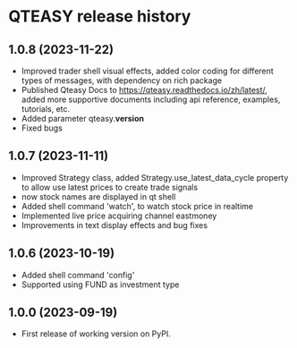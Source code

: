 # QTEASY release history

## 1.0.8 (2023-11-22)
- Improved trader shell visual effects, added color coding for different types of messages, with dependency on rich package
- Published Qteasy Docs to https://qteasy.readthedocs.io/zh/latest/, added more supportive documents including api reference, examples, tutorials, etc.
- Added parameter qteasy.__version__
- Fixed bugs

## 1.0.7 (2023-11-11)
- Improved Strategy class, added Strategy.use_latest_data_cycle property to allow use latest prices to create trade signals
- now stock names are displayed in qt shell
- Added shell command 'watch', to watch stock price in realtime
- Implemented live price acquiring channel eastmoney
- Improvements in text display effects and bug fixes

## 1.0.6 (2023-10-19)
- Added shell command 'config'
- Supported using FUND as investment type

## 1.0.0 (2023-09-19)
- First release of working version on PyPI.